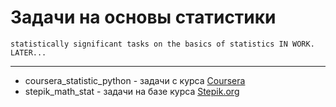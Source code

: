 # Задачи на основы статистики 
`statistically significant tasks on the basics of statistics
IN WORK. LATER...`
___
- coursera_statistic_python - задачи с курса [Coursera](https://www.coursera.org/learn/mathematics-and-python/home/welcome)
- stepik_math_stat - задачи на базе курса [Stepik.org](https://stepik.org/course/76)